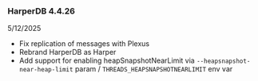 ### HarperDB 4.4.26
5/12/2025

* Fix replication of messages with Plexus
* Rebrand HarperDB as Harper
* Add support for enabling heapSnapshotNearLimit via `--heapsnapshot-near-heap-limit` param / `THREADS_HEAPSNAPSHOTNEARLIMIT` env var
